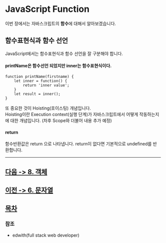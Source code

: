 JavaScript Function
================
이번 장에서는 자바스크립트의 **함수**에 대해서 알아보겠습니다.

## 함수표현식과 함수 선언
JavaScript에서는 함수표현식과 함수 선언을 잘 구분해야 합니다.

#### printName은 함수선언 되었지만 inner는 함수표현식이다.
```
function printName(firstname) {
    let inner = function() {
        return 'inner value';
    }
    let result = inner();
}
```

또 중요한 것이 Hoisting(호이스팅) 개념입니다.<br>
Hoisting이란 Execution context(실행 단계)가 자바스크립트에서 어떻게 작동하는지에 대한 개념입니다. (차후 Scope와 더불어 내용 추가 예정)

#### return
함수반환값은 return 으로 나타냅니다.
return이 없다면 기본적으로 undefined를 반환합니다.

---
## [다음 -> 8. 객체](https://github.com/fed-gren/Web-Study/JavaScript/blob/master/7_객체.md)
## [이전 -> 6. 문자열](https://github.com/fed-gren/Web-Study/JavaScript/blob/master/6_문자열.md)
## [목차](https://github.com/fed-gren/Web-Study/JavaScript/blob/master/README.md)

### 참조

- edwith(full stack web developer)